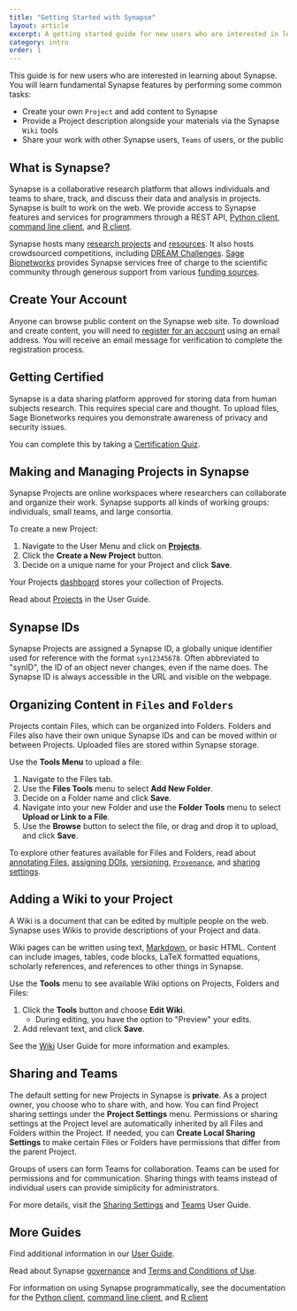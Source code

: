 ```yaml
---
title: "Getting Started with Synapse"
layout: article
excerpt: A getting started guide for new users who are interested in learning about Synapse.
category: intro
order: 1
---
```


This guide is for new users who are interested in learning about Synapse. You will learn fundamental Synapse features by performing some common tasks:

* Create your own `Project` and add content to Synapse
* Provide a Project description alongside your materials via the Synapse `Wiki` tools
* Share your work with other Synapse users, `Teams` of users, or the public

## What is Synapse?


Synapse is a collaborative research platform that allows individuals and teams to share, track, and discuss their data and analysis in projects. Synapse is built to work on the web. We provide access to Synapse features and services for programmers through a REST API, [Python client](https://python-docs.synapse.org/build/html/index.html), [command line client](https://python-docs.synapse.org/build/html/CommandLineClient.html), and [R client](https://r-docs.synapse.org/). 

Synapse hosts many [research projects](https://www.synapse.org/#!StandaloneWiki:ResearchCommunities) and [resources](https://www.synapse.org/#!StandaloneWiki:OpenResearchProjects). It also hosts crowdsourced competitions, including [DREAM Challenges](http://dreamchallenges.org/). [Sage Bionetworks](http://www.sagebionetworks.org) provides Synapse services free of charge to the scientific community through generous support from various [funding sources](/articles/faq.html#how-is-synapse-funded).

## Create Your Account

Anyone can browse public content on the Synapse web site. To download and create content, you will need to [register for an account](https://www.synapse.org/register) using an email address. You will receive an email message for verification to complete the registration process.

## Getting Certified

Synapse is a data sharing platform approved for storing data from human subjects research. This requires special care and thought. To upload files, Sage Bionetworks requires you demonstrate awareness of privacy and security issues. 

You can complete this by taking a [Certification Quiz](https://www.synapse.org/#!Quiz:Certification).

## Making and Managing Projects in Synapse

Synapse Projects are online workspaces where researchers can collaborate and organize their work. Synapse supports all kinds of working groups: individuals, small teams, and large consortia.

To create a new Project:

1. Navigate to the User Menu and click on [**Projects**](https://www.synapse.org/#!Profile:v/projects).
2. Click the **Create a New Project** button.
3. Decide on a unique name for your Project and click **Save**.

Your Projects [dashboard](https://www.synapse.org/#!Profile:v/projects) stores your collection of Projects.

Read about [Projects](making_a_project.md) in the User Guide.

## Synapse IDs

Synapse Projects are assigned a Synapse ID, a globally unique identifier used for reference with the format `syn12345678`. Often abbreviated to "synID", the ID of an object never changes, even if the name does. The Synapse ID is always accessible in the URL and visible on the webpage. 

## Organizing Content in `Files` and `Folders`

Projects contain Files, which can be organized into Folders. Folders and Files also have their own unique Synapse IDs and can be moved within or between Projects. Uploaded files are stored within Synapse storage.

Use the **Tools Menu** to upload a file: 

1. Navigate to the Files tab.
2. Use the **Files Tools** menu to select **Add New Folder**.
3. Decide on a Folder name and click **Save**.
4. Navigate into your new Folder and use the **Folder Tools** menu to select **Upload or Link to a File**.
5. Use the **Browse** button to select the file, or drag and drop it to upload, and click **Save**.

To explore other features available for Files and Folders, read about [annotating Files](/articles/annotation_and_query.html), [assigning DOIs](/articles/doi.html), [versioning](/articles/files_and_versioning.html), [`Provenance`](/articles/provenance.html), and [sharing settings](/articles/access_controls.html).

## Adding a Wiki to your Project

A Wiki is a document that can be edited by multiple people on the web. Synapse uses Wikis to provide descriptions of your Project and data.

Wiki pages can be written using text, [Markdown](https://www.markdownguide.org/), or basic HTML. Content can include images, tables, code blocks, LaTeX formatted equations, scholarly references, and references to other things in Synapse.

Use the **Tools** menu to see available Wiki options on Projects, Folders and Files: 

1. Click the **Tools** button and choose **Edit Wiki**.
	- During editing, you have the option to "Preview" your edits.
2. Add relevant text, and click **Save**.

See the [Wiki](/articles/wikis.html) User Guide for more information and examples.

## Sharing and Teams

The default setting for new Projects in Synapse is **private**. As a project owner, you choose who to share with, and how. You can find Project sharing settings under the **Project Settings** menu. Permissions or sharing settings at the Project level are automatically inherited by all Files and Folders within the Project. If needed, you can **Create Local Sharing Settings** to make certain Files or Folders have permissions that differ from the parent Project.

Groups of users can form Teams for collaboration. Teams can be used for permissions and for communication. Sharing things with teams instead of individual users can provide simiplicity for administrators.


For more details, visit the [Sharing Settings](/articles/access_controls.html) and [Teams](/articles/teams.html) User Guide.

## More Guides

Find additional information in our [User Guide](/articles).

Read about Synapse [governance](/articles/governance.html) and [Terms and Conditions of Use](https://s3.amazonaws.com/static.synapse.org/governance/SageBionetworksSynapseTermsandConditionsofUse.pdf?v=4).

For information on using Synapse programmatically, see the documentation for the [Python client](https://python-docs.synapse.org/build/html/index.html), [command line client](https://python-docs.synapse.org/build/html/CommandLineClient.html), and [R client](https://r-docs.synapse.org/)
